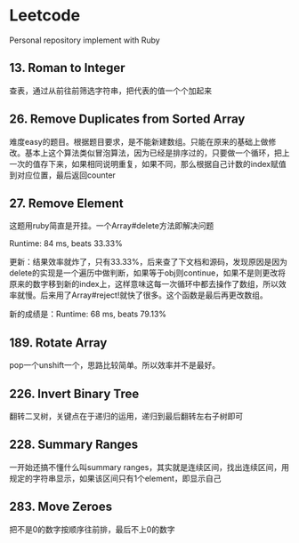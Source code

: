 # Leetcode
Personal repository implement with Ruby

## 13. Roman to Integer
查表，通过从前往前筛选字符串，把代表的值一个个加起来

## 26. Remove Duplicates from Sorted Array
难度easy的题目。根据题目要求，是不能新建数组。只能在原来的基础上做修改。基本上这个算法类似冒泡算法，因为已经是排序过的，只要做一个循环，把上一次的值存下来，如果相同说明重复，如果不同，那么根据自己计数的index赋值到对应位置，最后返回counter

## 27. Remove Element
这题用ruby简直是开挂。一个Array#delete方法即解决问题

Runtime: 84 ms, beats 33.33%

更新：结果效率就炸了，只有33.33%，后来查了下文档和源码，发现原因是因为delete的实现是一个遍历中做判断，如果等于obj则continue，如果不是则更改将原来的数字移到新的index上，这样意味这每一次循环中都去操作了数组，所以效率就慢。后来用了Array#reject!就快了很多。这个函数是最后再更改数组。

新的成绩是：Runtime: 68 ms, beats 79.13%

## 189. Rotate Array
pop一个unshift一个，思路比较简单。所以效率并不是最好。

## 226. Invert Binary Tree
翻转二叉树，关键点在于递归的运用，递归到最后翻转左右子树即可

## 228. Summary Ranges
一开始还搞不懂什么叫summary ranges，其实就是连续区间，找出连续区间，用规定的字符串显示，如果该区间只有1个element，即显示自己

## 283. Move Zeroes
把不是0的数字按顺序往前排，最后不上0的数字
